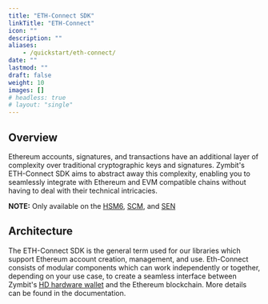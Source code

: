 ```yaml
---
title: "ETH-Connect SDK"
linkTitle: "ETH-Connect"
icon: ""
description: ""
aliases:
    - /quickstart/eth-connect/
date: ""
lastmod: ""
draft: false
weight: 10
images: []
# headless: true
# layout: "single"
---
```


## Overview

Ethereum accounts, signatures, and transactions have an additional layer of complexity over traditional cryptographic keys and signatures. Zymbit's ETH-Connect SDK aims to abstract away this complexity, enabling you to seamlessly integrate with Ethereum and EVM compatible chains without having to deal with their technical intricacies.

**NOTE:** Only available on the [HSM6](https://www.zymbit.com/hsm6/), [SCM](https://www.zymbit.com/scm/), and [SEN](https://www.zymbit.com/secure-compute-node/)


## Architecture

The ETH-Connect SDK is the general term used for our libraries which support Ethereum account creation, management, and use. Eth-Connect consists of modular components which can work independently or together, depending on your use case, to create a seamless interface between Zymbit's [HD hardware wallet](https://www.zymbit.com/hd-hardware-wallet/) and the Ethereum blockchain. More details can be found in the documentation.



